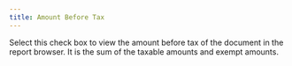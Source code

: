 ```yaml
---
title: Amount Before Tax
---
```



Select this check box to view the amount before tax of the document  in the report browser. It is the sum of the taxable amounts and exempt  amounts.
